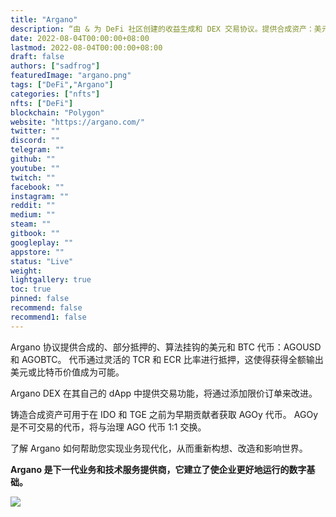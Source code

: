 ```yaml
---
title: "Argano"
description: “由 & 为 DeFi 社区创建的收益生成和 DEX 交易协议。提供合成资产：美元和 BTC 挂钩代币。”
date: 2022-08-04T00:00:00+08:00
lastmod: 2022-08-04T00:00:00+08:00
draft: false
authors: ["sadfrog"]
featuredImage: "argano.png"
tags: ["DeFi","Argano"]
categories: ["nfts"]
nfts: ["DeFi"]
blockchain: "Polygon"
website: "https://argano.com/"
twitter: ""
discord: ""
telegram: ""
github: ""
youtube: ""
twitch: ""
facebook: ""
instagram: ""
reddit: ""
medium: ""
steam: ""
gitbook: ""
googleplay: ""
appstore: ""
status: "Live"
weight: 
lightgallery: true
toc: true
pinned: false
recommend: false
recommend1: false
---
```

<p>Argano 协议提供合成的、部分抵押的、算法挂钩的美元和 BTC 代币：AGOUSD 和 AGOBTC。 代币通过灵活的 TCR 和 ECR 比率进行抵押，这使得获得全额输出美元或比特币价值成为可能。</p>
<p>Argano DEX 在其自己的 dApp 中提供交易功能，将通过添加限价订单来改进。</p>
<p>铸造合成资产可用于在 IDO 和 TGE 之前为早期贡献者获取 AGOy 代币。 AGOy 是不可交易的代币，将与治理 AGO 代币 1:1 交换。</p>

了解 Argano 如何帮助您实现业务现代化，从而重新构想、改造和影响世界。

**Argano 是下一代业务和技术服务提供商，它建立了使企业更好地运行的数字基础。**

![](C:\Users\jackson\Desktop\803\argano\sadfrog.png)